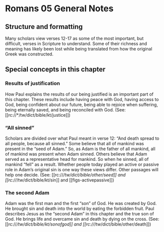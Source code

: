 # Romans 05 General Notes
## Structure and formatting

Many scholars view verses 12-17 as some of the most important, but difficult, verses in Scripture to understand. Some of their richness and meaning has likely been lost while being translated from how the original Greek was constructed.

## Special concepts in this chapter

### Results of justification
How Paul explains the results of our being justified is an important part of this chapter. These results include having peace with God, having access to God, being confident about our future, being able to rejoice when suffering, being eternally saved, and being reconciled with God. (See: [[rc://*/tw/dict/bible/kt/justice]])

### “All sinned”
Scholars are divided over what Paul meant in verse 12: “And death spread to all people, because all sinned.” Some believe that all of mankind was present in the “seed of Adam.” So, as Adam is the father of all mankind, all of mankind was present when Adam sinned. Others believe that Adam served as a representative head for mankind. So when he sinned, all of mankind “fell” as a result. Whether people today played an active or passive role in Adam’s original sin is one way these views differ. Other passages will help one decide. (See: [[rc://*/tw/dict/bible/other/seed]] and [[rc://*/tw/dict/bible/kt/sin]] and [[figs-activepassive]])

### The second Adam
Adam was the first man and the first “son” of God. He was created by God. He brought sin and death into the world by eating the forbidden fruit. Paul describes Jesus as the “second Adam” in this chapter and the true son of God. He brings life and overcame sin and death by dying on the cross. (See: [[rc://*/tw/dict/bible/kt/sonofgod]] and [[rc://*/tw/dict/bible/other/death]])